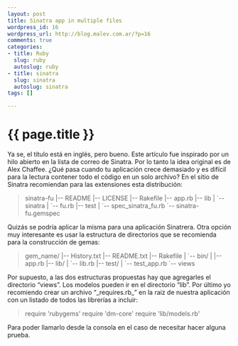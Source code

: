 ```yaml
--- 
layout: post
title: Sinatra app in multiple files
wordpress_id: 16
wordpress_url: http://blog.malev.com.ar/?p=16
comments: true
categories: 
- title: Ruby
  slug: ruby
  autoslug: ruby
- title: sinatra
  slug: sinatra
  autoslug: sinatra
tags: []

---
```

{{ page.title }}
================
Ya se, el título está en inglés, pero bueno. Este artículo fue inspirado por un hilo abierto en la lista de correo de Sinatra. Por lo tanto la idea original es de Alex Chaffee.
¿Qué pasa cuando tu aplicación crece demasiado y es difícil para la lectura contener todo el código en un solo archivo?
En el sitio de Sinatra recomiendan para las extensiones esta distribución:
<blockquote>sinatra-fu
|-- README
|-- LICENSE
|-- Rakefile
|-- app.rb
|-- lib
|   `-- sinatra
|       `-- fu.rb
|-- test
|   `-- spec_sinatra_fu.rb
`-- sinatra-fu.gemspec</blockquote>

Quizás se podría aplicar la misma para una aplicación Sinatrera. Otra opción muy interesante es usar la estructura de directorios que se recomienda para la construcción de gemas:
<blockquote>gem_name/
|-- History.txt
|-- README.txt
|-- Rakefile
|    `-- bin/
|    |-- app.rb
|-- lib/
|    `-- lib.rb
|-- test/
|    `-- test_app.rb
`-- views
</blockquote>
Por supuesto, a las dos estructuras propuestas hay que agregarles el directorio “views”. Los modelos pueden ir en el directorio “lib”.
Por último yo recomiendo crear un archivo “_requires.rb_” en la raiz de nuestra aplicación con un listado de todos las librerías a incluir:
<blockquote>
require 'rubygems'
require 'dm-core'
require 'lib/models.rb'</blockquote>
Para poder llamarlo desde la consola en el caso de necesitar hacer alguna prueba.

